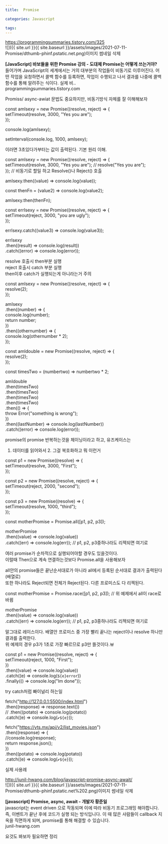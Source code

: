 ```yaml
---
title:  Promise

categories: Javascript

tags: 
---
```


  
  
   
https://programmingsummaries.tistory.com/325  
![]({{ site.url }}{{ site.baseurl }}/assets/images/2021-07-11-Promise/dthumb-phinf.pstatic.net.png)이미지 썸네일 삭제  
  
**[JavaScript] 바보들을 위한 Promise 강의 - 도대체 Promise는 어떻게 쓰는거야?**  
들어가며 JavaScript의 세계에서는 거의 대부분의 작업들이 비동기로 이루어진다. 어떤 작업을 요청하면서 콜백 함수를 등록하면, 작업이 수행되고 나서 결과를 나중에 콜백 함수를 통해 알려주는 식이다. 실제 비..  
programmingsummaries.tistory.com  
  
Promiss/ async-awiat 문법도 중요하지만, 비동기방식 자체를 잘 이해해보자  
  
const amIsexy = new Promise((resolve, reject) => {  
setTimeout(resolve, 3000, "Yes you are");  
});  
  
console.log(amIsexy);  
  
setInterval(console.log, 1000, amIsexy);  
  
이러면 3초있다가부터는 값이 출력된다. 기본 원리 이해.  
  
const amIsexy = new Promise((resolve, reject) => {  
setTimeout(resolve, 3000, "Yes you are");    //  resolve("Yes you are");  
});   // 비동기로 할일 하고 Resolve()나 Reject() 호출  
  
amIsexy.then((value) => console.log(value));  
  
const thenFn = (value2) => console.log(value2);  
  
amIsexy.then(thenFn);  
  
const errIsexy = new Promise((resolve, reject) => {  
setTimeout(reject, 3000, "you are ugly");  
});  
  
errIsexy.catch((value3) => console.log(value3));  
  
errIsexy  
.then((result) => console.log(result))  
.catch((error) => console.log(error));  
  
resolve 호출시 then부분 실행  
reject 호출시 catch 부분 실행  
then이후 catch가 실행되는게 아니라는거 주의  
  
  
const amIsexy = new Promise((resolve, reject) => {  
resolve(2);  
});  
  
amIsexy  
.then((number) => {  
console.log(number);  
return number;  
})  
.then((othernumber) => {  
console.log(othernumber * 2);  
});  
  
const amIdouble = new Promise((resolve, reject) => {  
resolve(2);  
});  
  
const timesTwo = (numbertwo) => numbertwo * 2;  
  
amIdouble  
.then(timesTwo)  
.then(timesTwo)  
.then(timesTwo)  
.then(timesTwo)  
.then(() => {  
throw Error("something is wrong");  
})  
.then((lastNumber) => console.log(lastNumber))  
.catch((error) => console.log(error));  
  
promise의 promise 반복하는것을 체이닝이라고 하고, 유즈케이스는  
1. 데이터를 읽어와서 2. 그걸 복호화하고 뭐 이런거  
  
  
const p1 = new Promise((resolve) => {  
setTimeout(resolve, 3000, "First");  
});  
  
const p2 = new Promise((resolve, reject) => {  
setTimeout(reject, 2000, "second");  
});  
  
const p3 = new Promise((resolve) => {  
setTimeout(resolve, 1000, "third");  
});  
  
const motherPromise = Promise.all([p1, p2, p3]);  
  
motherPromise  
.then((value) => console.log(value))  
.catch((err) => console.log(err));   // p1, p2, p3중하나라도 리젝되면 여기로  
  
여러 promise가 순차적으로 실행되어야할 경우도 있을것이다.  
이럴때 Then으로 계속 연결하는것보다 Promise.all을 사용해보자  
  
all안의 promise들은 끝난순서대로가 아니라 all에서 등록된 순서대로 결과가 출력된다(배열로)  
또한 하나라도 Reject되면 전체가 Reject된다. 다른 프로미스도 다 리젝된다.  
  
const motherPromise = Promise.race([p1, p2, p3]);  // 위 예제에서 all이 race로 바뀜  
  
motherPromise  
.then((value) => console.log(value))  
.catch((err) => console.log(err));   // p1, p2, p3중하나라도 리젝되면 여기로  
  
말그대로 레이스이다. 배열안 프로미스 중 가장 빨리 끝나는 reject이나 resolve 하나만 결과를 출력한다.  
위 예제의 경우 p3가 1초로 가장 빠르므로 p3만 뜰것이다.￦  
  
const p1 = new Promise((resolve, reject) => {  
setTimeout(reject, 1000, "First");  
})  
.then((value) => console.log(value))  
.catch((e) => console.log(`${e}error`))  
.finally(() => console.log("Im done"));  
  
try catch처럼 빠이널리 하는일  
  
fetch("http://127.0.0.1:5500/index.html")  
.then((response) => response.text())  
// .then((potato) => console.log(potato))  
.catch((e) => console.log(`✔${e}`));  
  
fetch("https://yts.mx/api/v2/list_movies.json")  
.then((response) => {  
//console.log(response);  
return response.json();  
})  
.then((potato) => console.log(potato))  
.catch((e) => console.log(`✔${e}`));  
  
  
실제 사용례  
  
  
http://junil-hwang.com/blog/javascript-promise-async-await/  
![]({{ site.url }}{{ site.baseurl }}/assets/images/2021-07-11-Promise/dthumb-phinf.pstatic.net%202.png)이미지 썸네일 삭제  
  
**[javascript] Promise, async, await - 개발자 황준일**  
javascript는 event driven 으로 작동되며 이에 따라 비동기 프로그래밍 해야합니다. 즉, 이벤트가 끝난 후에 코드가 실행 되는 방식입니다. 이 때 많은 사람들이 callback 지옥을 직면하게 되며, promise를 통해 해결할 수 있습니다.  
junil-hwang.com  
  
요것도 봐보자 필요하면 정리  
   
